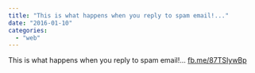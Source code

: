 ```yaml
---
title: "This is what happens when you reply to spam email!..."
date: "2016-01-10"
categories: 
  - "web"
---
```


This is what happens when you reply to spam email!... [fb.me/87TSIywBp](http://fb.me/87TSIywBp)
